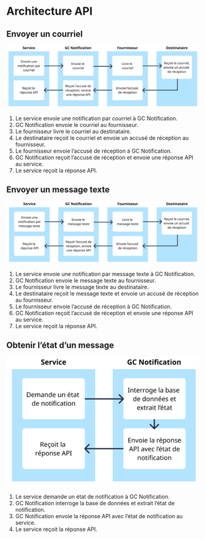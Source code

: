 # Architecture API

## Envoyer un courriel

![Alt](./images/Courriel.png "Un diagramme montrant comment l’envoi d’un courriel à partir d’un service passe par GC Notification au fournisseur qui le livre au destinataire. Ensuite, l’accusé de réception revient au fournisseur et à GC Notification avant d’être reçu par le service.")

1. Le service envoie une notification par courriel à GC Notification.
1. GC Notification envoie le courriel au fournisseur.
1. Le fournisseur livre le courriel au destinataire.
1. Le destinataire reçoit le courriel et envoie un accusé de réception au fournisseur.
1. Le fournisseur envoie l’accusé de réception à GC Notification.
1. GC Notification reçoit l’accusé de réception et envoie une réponse API au service.
1. Le service reçoit la réponse API.

## Envoyer un message texte

![Alt](./images/Texto.png "Un diagramme montrant comment l’envoi d’un message texte à partir d’un service passe par GC Notification au fournisseur qui le livre au destinataire. Ensuite, l’accusé de réception revient au fournisseur et à GC Notification avant d’être reçu par le service.")

1. Le service envoie une notification par message texte à GC Notification.
1. GC Notification envoie le message texte au fournisseur.
1. Le fournisseur livre le message texte au destinataire.
1. Le destinataire reçoit le message texte et envoie un accusé de réception au fournisseur.
1. Le fournisseur envoie l’accusé de réception à GC Notification.
1. GC Notification reçoit l’accusé de réception et envoie une réponse API au service.
1. Le service reçoit la réponse API.

## Obtenir l’état d’un message

![Alt](./images/Etat.png "Un diagramme montrant comment un état de message est demandé et reçu, en interrogeant la base de données GC Notification et en envoyant la réponse API récupérée avec l’état.")

1. Le service demande un état de notification à GC Notification.
1. GC Notification interroge la base de données et extrait l’état de notification.
1. GC Notification envoie la réponse API avec l’état de notification au service.
1. Le service reçoit la réponse API.
